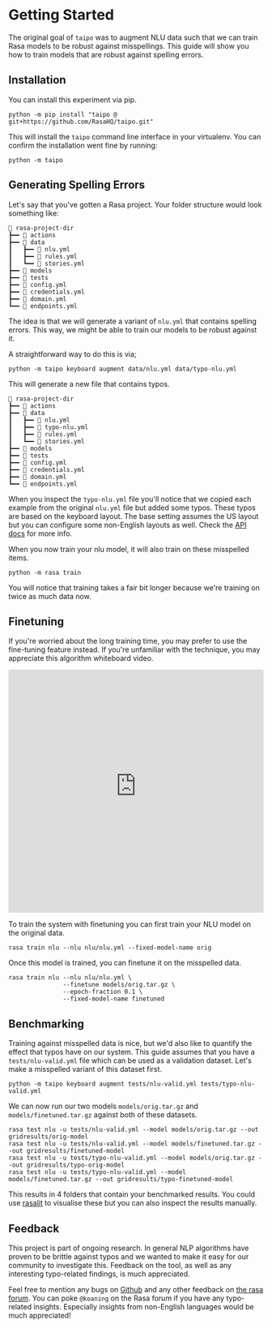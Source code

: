 # Getting Started

The original goal of `taipo` was to augment NLU data such that we can train
Rasa models to be robust against misspellings. This guide will show you how
to train models that are robust against spelling errors.

## Installation

You can install this experiment via pip.

```
python -m pip install "taipo @ git+https://github.com/RasaHQ/taipo.git"
```

This will install the `taipo` command line interface in your virtualenv.
You can confirm the installation went fine by running:

```
python -m taipo
```

## Generating Spelling Errors

Let's say that you've gotten a Rasa project. Your folder
structure would look something like:

```
📂 rasa-project-dir
┣━━ 📂 actions
┣━━ 📂 data
┃   ┣━━ 📄 nlu.yml
┃   ┣━━ 📄 rules.yml
┃   ┗━━ 📄 stories.yml
┣━━ 📂 models
┣━━ 📂 tests
┣━━ 📄 config.yml
┣━━ 📄 credentials.yml
┣━━ 📄 domain.yml
┗━━ 📄 endpoints.yml
```

The idea is that we will generate a variant of `nlu.yml` that contains spelling errors.
This way, we might be able to train our models to be robust against it.

A straightforward way to do this is via;

```
python -m taipo keyboard augment data/nlu.yml data/typo-nlu.yml
```

This will generate a new file that contains typos.

```
📂 rasa-project-dir
┣━━ 📂 actions
┣━━ 📂 data
┃   ┣━━ 📄 nlu.yml
┃   ┣━━ 📄 typo-nlu.yml
┃   ┣━━ 📄 rules.yml
┃   ┗━━ 📄 stories.yml
┣━━ 📂 models
┣━━ 📂 tests
┣━━ 📄 config.yml
┣━━ 📄 credentials.yml
┣━━ 📄 domain.yml
┗━━ 📄 endpoints.yml
```

When you inspect the `typo-nlu.yml` file you'll notice that we copied each
example from the original `nlu.yml` file but added some typos. These typos
are based on the keyboard layout. The base setting assumes the US layout but
you can configure some non-English layouts as well. Check the [API docs](../api/keyboard/) for
more info.

When you now train your nlu model, it will also train on these misspelled items.

```
python -m rasa train
```

You will notice that training takes a fair bit longer because we're training
on twice as much data now.

## Finetuning

If you're worried about the long training time, you may prefer to use the fine-tuning
feature instead. If you're unfamiliar with the technique, you may appreciate this
algorithm whiteboard video.

<iframe width="100%" height="480" src="https://www.youtube-nocookie.com/embed/FipRjQRaCz8" title="YouTube video player" frameborder="0" allow="accelerometer; autoplay; clipboard-write; encrypted-media; gyroscope; picture-in-picture" allowfullscreen></iframe>

To train the system with finetuning you can first train your NLU model on
the original data.

```
rasa train nlu --nlu nlu/nlu.yml --fixed-model-name orig
```

Once this model is trained, you can finetune it on the misspelled data.

```
rasa train nlu --nlu nlu/nlu.yml \
               --finetune models/orig.tar.gz \
               --epoch-fraction 0.1 \
               --fixed-model-name finetuned
```

## Benchmarking

Training against misspelled data is nice, but we'd also like to quantify the effect
that typos have on our system. This guide assumes that you have a `tests/nlu-valid.yml`
file which can be used as a validation dataset. Let's make a misspelled variant of this
dataset first.

```
python -m taipo keyboard augment tests/nlu-valid.yml tests/typo-nlu-valid.yml
```

We can now run our two models `models/orig.tar.gz` and `models/finetuned.tar.gz` against
both of these datasets.


```
rasa test nlu -u tests/nlu-valid.yml --model models/orig.tar.gz --out gridresults/orig-model
rasa test nlu -u tests/nlu-valid.yml --model models/finetuned.tar.gz --out gridresults/finetuned-model
rasa test nlu -u tests/typo-nlu-valid.yml --model models/orig.tar.gz --out gridresults/typo-orig-model
rasa test nlu -u tests/typo-nlu-valid.yml --model models/finetuned.tar.gz --out gridresults/typo-finetuned-model
```

This results in 4 folders that contain your benchmarked results. You could use
[rasalit](https://github.com/RasaHQ/rasalit#overview) to visualise these but you
can also inspect the results manually.

## Feedback

This project is part of ongoing research. In general NLP algorithms have proven to be brittle
against typos and we wanted to make it easy for our community to investigate this. Feedback
on the tool, as well as any interesting typo-related findings, is much appreciated.

Feel free to mention any bugs on [Github](https://github.com/RasaHQ/taipo/issues/new) and any
other feedback on [the rasa forum](https://forum.rasa.com/). You can poke
`@koaning` on the Rasa forum if you have any typo-related insights. Especially insights from
non-English languages would be much appreciated!
